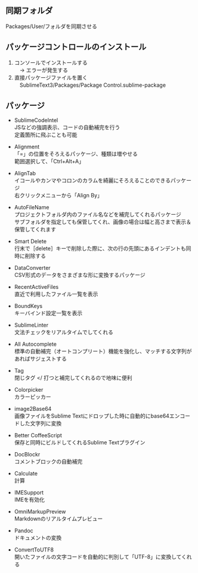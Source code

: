 ## 同期フォルダ

Packages/User/フォルダを同期させる

## パッケージコントロールのインストール

1. コンソールでインストールする  
　→ エラーが発生する
2. 直接パッケージファイルを置く  
　SublimeText3/Packages/Package Control.sublime-package

## パッケージ

* SublimeCodeIntel  
JSなどの強調表示、コードの自動補完を行う  
定義箇所に飛ぶことも可能

* Alignment  
「=」の位置をそろえるパッケージ、種類は増やせる  
範囲選択して、「Ctrl+Alt+A」

* AlignTab  
イコールやカンマやコロンのカラムを綺麗にそろえることのできるパッケージ  
右クリックメニューから「Align By」

* AutoFileName  
プロジェクトフォルダ内のファイル名などを補完してくれるパッケージ  
サブフォルダを指定しても保管してくれ、画像の場合は幅と高さまで表示＆保管してくれます

* Smart Delete  
行末で［delete］キーで削除した際に、次の行の先頭にあるインデントも同時に削除する

* DataConverter  
CSV形式のデータをさまざまな形に変換するパッケージ

* RecentActiveFiles  
直近で利用したファイル一覧を表示

* BoundKeys  
キーバインド設定一覧を表示

* SublimeLinter  
文法チェックをリアルタイムでしてくれる

* All Autocomplete  
標準の自動補完（オートコンプリート）機能を強化し、マッチする文字列があればサジェストする

* Tag  
閉じタグ </ 打つと補完してくれるので地味に便利

* Colorpicker  
カラーピッカー

* image2Base64  
画像ファイルをSublime Textにドロップした時に自動的にbase64エンコードした文字列に変換

* Better CoffeeScript  
保存と同時にビルドしてくれるSublime Textプラグイン

* DocBlockr  
コメントブロックの自動補完

* Calculate  
計算

* IMESupport  
IMEを有効化

* OmniMarkupPreview  
Markdownのリアルタイムプレビュー

* Pandoc  
ドキュメントの変換

* ConvertToUTF8  
開いたファイルの文字コードを自動的に判別して「UTF-8」に変換してくれる